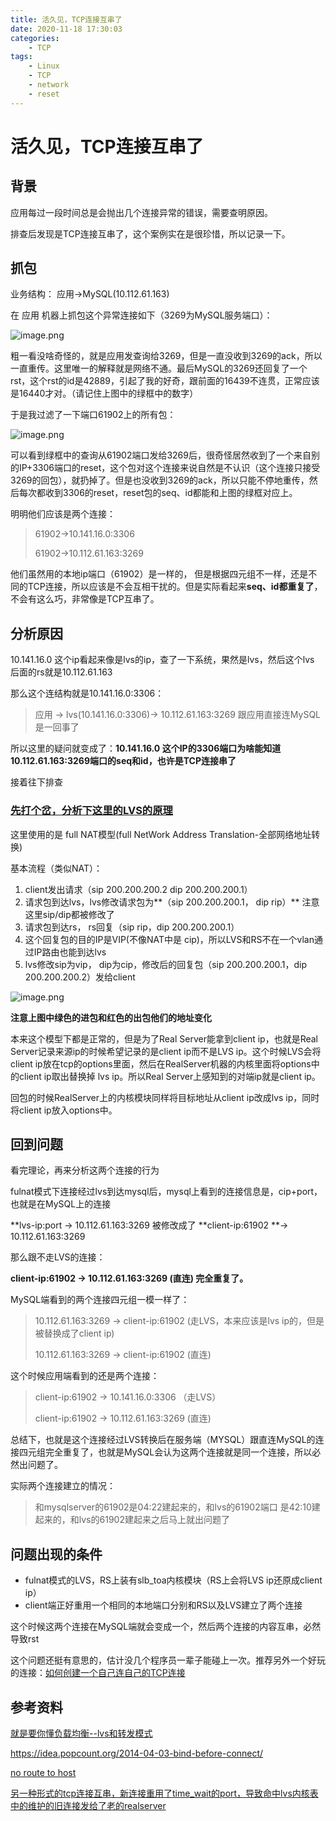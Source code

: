 ```yaml
---
title: 活久见，TCP连接互串了
date: 2020-11-18 17:30:03
categories:
    - TCP
tags:
    - Linux
    - TCP
    - network
    - reset
---
```


# 活久见，TCP连接互串了

## 背景

应用每过一段时间总是会抛出几个连接异常的错误，需要查明原因。

排查后发现是TCP连接互串了，这个案例实在是很珍惜，所以记录一下。

## 抓包

业务结构： 应用->MySQL(10.112.61.163)

在 应用 机器上抓包这个异常连接如下（3269为MySQL服务端口）：

![image.png](https://plantegg.oss-cn-beijing.aliyuncs.com/images/oss/dd657fee9d961a786c05e8d3cccbc297.png)

粗一看没啥奇怪的，就是应用发查询给3269，但是一直没收到3269的ack，所以一直重传。这里唯一的解释就是网络不通。最后MySQL的3269还回复了一个rst，这个rst的id是42889，引起了我的好奇，跟前面的16439不连贯，正常应该是16440才对。（请记住上图中的绿框中的数字）

于是我过滤了一下端口61902上的所有包：

![image.png](https://plantegg.oss-cn-beijing.aliyuncs.com/images/oss/8ca7da8ccec0041dd5d3f66f94d1f574.png)

可以看到绿框中的查询从61902端口发给3269后，很奇怪居然收到了一个来自别的IP+3306端口的reset，这个包对这个连接来说自然是不认识（这个连接只接受3269的回包），就扔掉了。但是也没收到3269的ack，所以只能不停地重传，然后每次都收到3306的reset，reset包的seq、id都能和上图的绿框对应上。

明明他们应该是两个连接：

>  61902->10.141.16.0:3306
>
>  61902->10.112.61.163:3269

他们虽然用的本地ip端口（61902）是一样的， 但是根据四元组不一样，还是不同的TCP连接，所以应该是不会互相干扰的。但是实际看起来**seq、id都重复了**，不会有这么巧，非常像是TCP互串了。

## 分析原因

10.141.16.0 这个ip看起来像是lvs的ip，查了一下系统，果然是lvs，然后这个lvs 后面的rs就是10.112.61.163

那么这个连结构就是10.141.16.0:3306：

> 应用 -> lvs(10.141.16.0:3306)-> 10.112.61.163:3269  跟应用直接连MySQL是一回事了

所以这里的疑问就变成了：**10.141.16.0 这个IP的3306端口为啥能知道 10.112.61.163:3269端口的seq和id，也许是TCP连接串了**

接着往下排查

### [先打个岔，分析下这里的LVS的原理](/2019/06/20/就是要你懂负载均衡--lvs和转发模式/)

这里使用的是 full NAT模型(full NetWork Address Translation-全部网络地址转换)

基本流程（类似NAT）：

1. client发出请求（sip 200.200.200.2 dip 200.200.200.1）
2. 请求包到达lvs，lvs修改请求包为**（sip 200.200.200.1， dip rip）** 注意这里sip/dip都被修改了
3. 请求包到达rs， rs回复（sip rip，dip 200.200.200.1）
4. 这个回复包的目的IP是VIP(不像NAT中是 cip)，所以LVS和RS不在一个vlan通过IP路由也能到达lvs
5. lvs修改sip为vip， dip为cip，修改后的回复包（sip 200.200.200.1，dip 200.200.200.2）发给client

![image.png](https://plantegg.oss-cn-beijing.aliyuncs.com/images/oss/94d55b926b5bb1573c4cab8353428712.png)

**注意上图中绿色的进包和红色的出包他们的地址变化**

本来这个模型下都是正常的，但是为了Real Server能拿到client ip，也就是Real Server记录来源ip的时候希望记录的是client ip而不是LVS ip。这个时候LVS会将client ip放在tcp的options里面，然后在RealServer机器的内核里面将options中的client ip取出替换掉 lvs ip。所以Real Server上感知到的对端ip就是client ip。

回包的时候RealServer上的内核模块同样将目标地址从client ip改成lvs ip，同时将client ip放入options中。



## 回到问题

看完理论，再来分析这两个连接的行为

fulnat模式下连接经过lvs到达mysql后，mysql上看到的连接信息是，cip+port，也就是在MySQL上的连接

**lvs-ip:port -> 10.112.61.163:3269  被修改成了 **client-ip:61902 **-> 10.112.61.163:3269

那么跟不走LVS的连接：

**client-ip:61902 ->  10.112.61.163:3269 (直连) 完全重复了。**

MySQL端看到的两个连接四元组一模一样了：

> 10.112.61.163:3269 -> client-ip:61902 (走LVS，本来应该是lvs ip的，但是被替换成了client ip) 
>
> 10.112.61.163:3269 -> client-ip:61902 (直连) 

这个时候应用端看到的还是两个连接：

> client-ip:61902 -> 10.141.16.0:3306 （走LVS） 
>
> client-ip:61902 ->  10.112.61.163:3269 (直连) 

总结下，也就是这个连接经过LVS转换后在服务端（MYSQL）跟直连MySQL的连接四元组完全重复了，也就是MySQL会认为这两个连接就是同一个连接，所以必然出问题了。

实际两个连接建立的情况：

>  和mysqlserver的61902是04:22建起来的，和lvs的61902端口 是42:10建起来的，和lvs的61902建起来之后马上就出问题了

## 问题出现的条件

- fulnat模式的LVS，RS上装有slb_toa内核模块（RS上会将LVS ip还原成client ip）
- client端正好重用一个相同的本地端口分别和RS以及LVS建立了两个连接

这个时候这两个连接在MySQL端就会变成一个，然后两个连接的内容互串，必然导致rst

这个问题还挺有意思的，估计没几个程序员一辈子能碰上一次。推荐另外一个好玩的连接：[如何创建一个自己连自己的TCP连接](/2020/07/01/如何创建一个自己连自己的TCP连接/)



## 参考资料

[就是要你懂负载均衡--lvs和转发模式](/2019/06/20/就是要你懂负载均衡--lvs和转发模式/)

https://idea.popcount.org/2014-04-03-bind-before-connect/

[no route to host](https://github.com/kubernetes/kubernetes/issues/81775 )

[另一种形式的tcp连接互串，新连接重用了time_wait的port，导致命中lvs内核表中的维护的旧连接发给了老的realserver](https://zhuanlan.zhihu.com/p/127099484)

